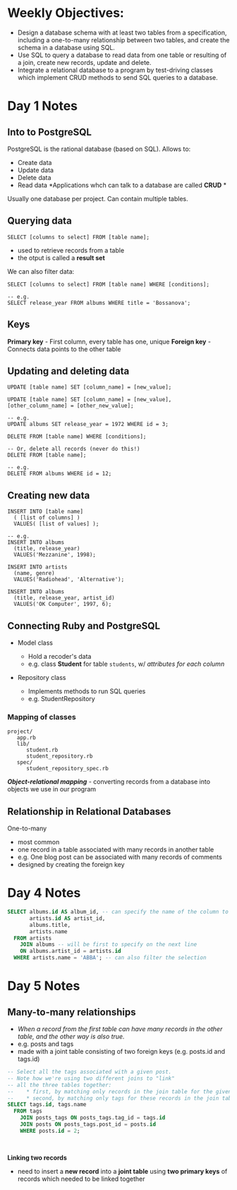 # Weekly Objectives:
- Design a database schema with at least two tables from a specification, including a one-to-many relationship between two tables, and create the schema in a database using SQL.
- Use SQL to query a database to read data from one table or resulting of a join, create new records, update and delete.
- Integrate a relational database to a program by test-driving classes which implement CRUD methods to send SQL queries to a database.

# Day 1 Notes

## Into to PostgreSQL

PostgreSQL is the rational database (based on SQL).
Allows to:
- Create data
- Update data
- Delete data
- Read data
*Applications whch can talk to a database are called **CRUD** *

Usually one database per project.
Can contain multiple tables.

## Querying data

```
SELECT [columns to select] FROM [table name];
```
- used to retrieve records from a table
- the otput is called a **result set**

We can also filter data:
```
SELECT [columns to select] FROM [table name] WHERE [conditions];

-- e.g. 
SELECT release_year FROM albums WHERE title = 'Bossanova';
```

## Keys

**Primary key** - First column, every table has one, unique
**Foreign key** - Connects data points to the other table

## Updating and deleting data

```
UPDATE [table name] SET [column_name] = [new_value];

UPDATE [table name] SET [column_name] = [new_value], [other_column_name] = [other_new_value];

-- e.g.
UPDATE albums SET release_year = 1972 WHERE id = 3;

DELETE FROM [table name] WHERE [conditions];

-- Or, delete all records (never do this!)
DELETE FROM [table name];

-- e.g.
DELETE FROM albums WHERE id = 12;
```
## Creating new data

```
INSERT INTO [table name]
  ( [list of columns] )
  VALUES( [list of values] );
  
-- e.g. 
INSERT INTO albums
  (title, release_year)
  VALUES('Mezzanine', 1998);
  
INSERT INTO artists
  (name, genre)
  VALUES('Radiohead', 'Alternative');

INSERT INTO albums
  (title, release_year, artist_id)
  VALUES('OK Computer', 1997, 6);
```
## Connecting Ruby and PostgreSQL

- Model class
  - Hold a recoder's data
  - e.g. class **Student** for table `students`, w/ _attributes for each column_

- Repository class
  - Implements methods to run SQL queries
  - e.g. StudentRepository

### Mapping of classes

```
project/
   app.rb
   lib/
      student.rb
      student_repository.rb
   spec/
      student_repository_spec.rb
```

***Object-relational mapping*** - converting records from a database into objects we use in our program

## Relationship in Relational Databases

One-to-many
- most common
- one record in a table associated with many records in another table
- e.g. One blog post can be associated with many records of comments
- designed by creating the foreign key

# Day 4 Notes

```SQL
SELECT albums.id AS album_id, -- can specify the name of the column to avoid ambiguity
       artists.id AS artist_id,
       albums.title,
       artists.name
  FROM artists 
    JOIN albums -- will be first to specify on the next line
    ON albums.artist_id = artists.id 
  WHERE artists.name = 'ABBA'; -- can also filter the selection
```

# Day 5 Notes

## Many-to-many relationships

- _When a record from the first table can have many records in the other table, and the other way is also true._
- e.g. posts and tags
- made with a joint table consisting of two foreign keys (e.g. posts.id and tags.id)

```SQL
-- Select all the tags associated with a given post.
-- Note how we're using two different joins to "link"
-- all the three tables together:
--    * first, by matching only records in the join table for the given post
--    * second, by matching only tags for these records in the join table
SELECT tags.id, tags.name
  FROM tags 
    JOIN posts_tags ON posts_tags.tag_id = tags.id
    JOIN posts ON posts_tags.post_id = posts.id
    WHERE posts.id = 2;
    
    
```

**Linking two records**
- need to insert a **new record** into a **joint table** using **two primary keys** of records which needed to be linked together

